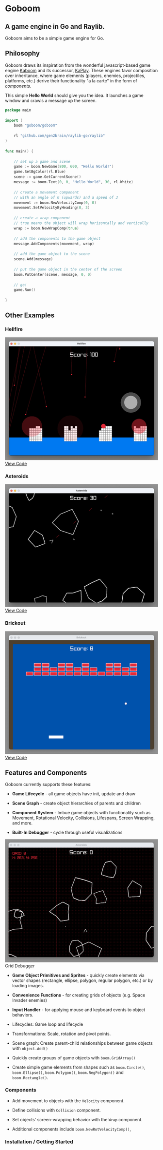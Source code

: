 # Goboom

## A game engine in Go and Raylib.

Goboom aims to be a simple game engine for Go.

## Philosophy

Goboom draws its inspiration from the wonderful javascript-based game engine [Kaboom](https://kaboomjs.com/) and its successor, [KaPlay](https://kaplayjs.com/). These engines favor composition over inheritance, where game elements (players, enemies, projectiles, platforms, etc.) derive their functionality "a la carte" in the form of _components_.

This simple **Hello World** should give you the idea. It launches a game window and crawls a message up the screen.

```go
package main

import (
	boom "goboom/goboom"

	rl "github.com/gen2brain/raylib-go/raylib"
)

func main() {

	// set up a game and scene
	game := boom.NewGame(800, 600, "Hello World!")
	game.SetBgColor(rl.Blue)
	scene := game.GetCurrentScene()
	message := boom.Text(0, 0, "Hello World", 30, rl.White)

	// create a movement component
	// with an angle of 0 (upwards) and a speed of 3
	movement := boom.NewVelocityComp(0, 0)
	movement.SetVelocityByHeading(0, 3)

	// create a wrap component
	// true means the object will wrap horizontally and vertically
	wrap := boom.NewWrapComp(true)

	// add the components to the game object
	message.AddComponents(movement, wrap)

	// add the game object to the scene
	scene.Add(message)

	// put the game object in the center of the screen
	boom.PutCenter(scene, message, 0, 0)

	// go!
	game.Run()

}
```

## Other Examples

### Hellfire

![Hellfire](/screencaps/hellfire.png) [View Code](/examples/hellfire)

### Asteroids

![Hellfire](/screencaps/asteroids.png) [View Code](/examples/asteroids)

### Brickout

![Brickout](/screencaps/brickout.png) [View Code](/examples/brickout)

## Features and Components

Goboom currently supports these features:

- **Game Lifecycle** - all game objects have init, update and draw
- **Scene Graph** - create object hierarchies of parents and children
- **Component System** - Imbue game objects with functionality such as Movement, Rotational Velocity, Collisions, Lifespans, Screen Wrapping, and more.

- **Built-In Debugger** - cycle through useful visualizations

![Hellfire](/screencaps/debug-grid.png) Grid Debugger

- **Game Object Primitives and Sprites** - quickly create elements via vector shapes (rectangle, ellipse, polygon, regular polygon, etc.) or by loading images.

- **Convenience Functions** - for creating grids of objects (e.g. Space Invader enemies)

- **Input Handler** - for applying mouse and keyboard events to object behaviors.

- Lifecycles: Game loop and lifecycle
- Transformations: Scale, rotation and pivot points.
- Scene graph: Create parent-child relationships between game objects with `object.Add()`
- Quickly create groups of game objects with `boom.GridArray()`

- Create simple game elements from shapes such as `boom.Circle()`, `boom.Ellipse()`, `boom.Polygon()`, `boom.RegPolygon()` and `boom.Rectangle()`.

### Components

- Add movement to objects with the `Velocity` component.
- Define collisions with `Collision` component.
- Set objects' screen-wrapping behavior with the `Wrap` component.

- Additional components include `boom.NewRotVelocityComp()`,

### Installation / Getting Started
